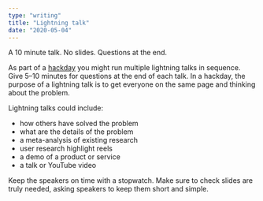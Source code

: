 ```yaml
---
type: "writing"
title: "Lightning talk"
date: "2020-05-04"
---
```


A 10 minute talk. No slides. Questions at the end.

As part of a [hackday](/writing/hackday) you might run multiple lightning talks in sequence. Give 5–10 minutes for questions at the end of each talk. In a hackday, the purpose of a lightning talk is to get everyone on the same page and thinking about the problem.

Lightning talks could include:

- how others have solved the problem
- what are the details of the problem
- a meta-analysis of existing research
- user research highlight reels
- a demo of a product or service
- a talk or YouTube video

Keep the speakers on time with a stopwatch. Make sure to check slides are truly needed, asking speakers to keep them short and simple.
